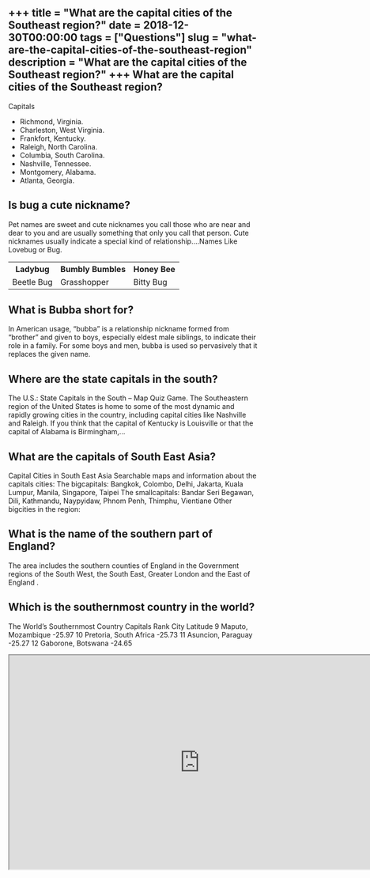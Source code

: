 +++
title = "What are the capital cities of the Southeast region?"
date = 2018-12-30T00:00:00
tags = ["Questions"]
slug = "what-are-the-capital-cities-of-the-southeast-region"
description = "What are the capital cities of the Southeast region?"
+++
What are the capital cities of the Southeast region?
----------------------------------------------------

Capitals

- Richmond, Virginia.
- Charleston, West Virginia.
- Frankfort, Kentucky.
- Raleigh, North Carolina.
- Columbia, South Carolina.
- Nashville, Tennessee.
- Montgomery, Alabama.
- Atlanta, Georgia.

Is bug a cute nickname?
-----------------------

Pet names are sweet and cute nicknames you call those who are near and dear to you and are usually something that only you call that person. Cute nicknames usually indicate a special kind of relationship….Names Like Lovebug or Bug.

<table><tr><th>Ladybug</th><th>Bumbly Bumbles</th><th>Honey Bee</th></tr><tr><td>Beetle Bug</td><td>Grasshopper</td><td>Bitty Bug</td></tr></table>

What is Bubba short for?
------------------------

In American usage, “bubba” is a relationship nickname formed from “brother” and given to boys, especially eldest male siblings, to indicate their role in a family. For some boys and men, bubba is used so pervasively that it replaces the given name.

Where are the state capitals in the south?
------------------------------------------

The U.S.: State Capitals in the South – Map Quiz Game. The Southeastern region of the United States is home to some of the most dynamic and rapidly growing cities in the country, including capital cities like Nashville and Raleigh. If you think that the capital of Kentucky is Louisville or that the capital of Alabama is Birmingham,…

What are the capitals of South East Asia?
-----------------------------------------

Capital Cities in South East Asia Searchable maps and information about the capitals cities: The bigcapitals: Bangkok, Colombo, Delhi, Jakarta, Kuala Lumpur, Manila, Singapore, Taipei The smallcapitals: Bandar Seri Begawan, Dili, Kathmandu, Naypyidaw, Phnom Penh, Thimphu, Vientiane Other bigcities in the region:

What is the name of the southern part of England?
-------------------------------------------------

The area includes the southern counties of England in the Government regions of the South West, the South East, Greater London and the East of England .

Which is the southernmost country in the world?
-----------------------------------------------

The World’s Southernmost Country Capitals Rank ﻿City Latitude 9 Maputo, Mozambique -25.97 10 Pretoria, South Africa -25.73 11 Asuncion, Paraguay -25.27 12 Gaborone, Botswana -24.65

<iframe allow="accelerometer; autoplay; clipboard-write; encrypted-media; gyroscope; picture-in-picture" allowfullscreen="" class="__youtube_prefs__  epyt-is-override  no-lazyload" data-no-lazy="1" data-origheight="433" data-origwidth="770" data-skipgform_ajax_framebjll="" height="433" id="_ytid_40262" loading="lazy" src="https://www.youtube.com/embed/xA1JG7BuDCk?enablejsapi=1&autoplay=0&cc_load_policy=0&cc_lang_pref=&iv_load_policy=1&loop=0&modestbranding=0&rel=1&fs=1&playsinline=0&autohide=2&theme=dark&color=red&controls=1&" title="YouTube player" width="770"></iframe>